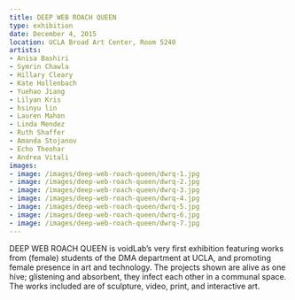 ```yaml
---
title: DEEP WEB ROACH QUEEN
type: exhibition
date: December 4, 2015
location: UCLA Broad Art Center, Room 5240
artists:
- Anisa Bashiri
- Symrin Chawla
- Hillary Cleary
- Kate Hollenbach
- Yuehao Jiang
- Lilyan Kris
- hsinyu lin
- Lauren Mahon
- Linda Mendez
- Ruth Shaffer
- Amanda Stojanov
- Echo Theohar
- Andrea Vitali
images:
- image: /images/deep-web-roach-queen/dwrq-1.jpg
- image: /images/deep-web-roach-queen/dwrq-2.jpg
- image: /images/deep-web-roach-queen/dwrq-3.jpg
- image: /images/deep-web-roach-queen/dwrq-4.jpg
- image: /images/deep-web-roach-queen/dwrq-5.jpg
- image: /images/deep-web-roach-queen/dwrq-6.jpg
- image: /images/deep-web-roach-queen/dwrq-7.jpg
---
```


DEEP WEB ROACH QUEEN is voidLab’s very first exhibition featuring works from (female) students of the DMA department at UCLA, and promoting female presence in art and technology. The projects shown are alive as one hive; glistening and absorbent, they infect each other in a communal space. The works included are of sculpture, video, print, and interactive art.